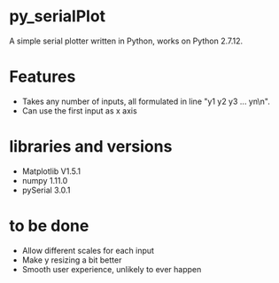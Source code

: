 # py_serialPlot

A simple serial plotter written in Python, works on Python 2.7.12.

# Features
* Takes any number of inputs, all formulated in line "y1 y2 y3 ... yn\n".
* Can use the first input as x axis


# libraries and versions
* Matplotlib V1.5.1
* numpy 1.11.0
* pySerial 3.0.1

# to be done
* Allow different scales for each input
* Make y resizing a bit better
* Smooth user experience, unlikely to ever happen

